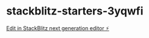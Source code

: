 # stackblitz-starters-3yqwfi

[Edit in StackBlitz next generation editor ⚡️](https://stackblitz.com/~/github.com/CeiPedro/stackblitz-starters-3yqwfi)